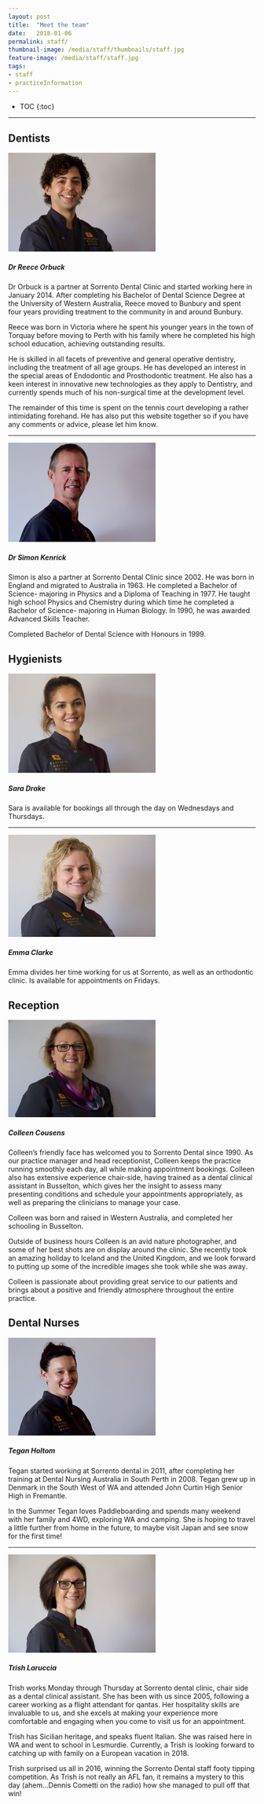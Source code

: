 ```yaml
---
layout: post
title:  "Meet the team"
date:   2018-01-06
permalink: staff/
thumbnail-image: /media/staff/thumbnails/staff.jpg
feature-image: /media/staff/staff.jpg
tags: 
- staff
- practiceInformation
---
```


* TOC
{:toc}
---

## Dentists

![reece thumbnail](/media/staff/thumbnails/reece.jpg)
##### Dr Reece Orbuck
Dr Orbuck is a partner at Sorrento Dental Clinic and started working here in January 2014. After completing his Bachelor of Dental Science Degree at the University of Western Australia, Reece moved to Bunbury and spent four years providing treatment to the community in and around Bunbury. 

Reece was born in Victoria where he spent his younger years in the town of Torquay before moving to Perth with his family where he completed his high school education, achieving outstanding results. 

He is skilled in all facets of preventive and general operative dentistry, including the treatment of all age groups. He has developed an interest in the special areas of Endodontic and Prosthodontic treatment. He also has a keen interest in innovative new technologies as they apply to Dentistry, and currently spends much of his non-surgical time at the development level. 

The remainder of this time is spent on the tennis court developing a rather intimidating forehand. He has also put this website together so if you have any comments or advice, please let him know.

---


![simon thumbnail](/media/staff/thumbnails/simon.jpg)
##### Dr Simon Kenrick
Simon is also a partner at Sorrento Dental Clinic since 2002. He was born in England and migrated to Australia in 1963. He completed a Bachelor of Science- majoring in Physics and a Diploma of Teaching in 1977. He taught high school Physics and Chemistry during which time he completed a Bachelor of Science- majoring in Human Biology. In 1990, he was awarded Advanced Skills Teacher.

Completed Bachelor of Dental Science with Honours in 1999.






## Hygienists

![sara thumbnail](/media/staff/thumbnails/sara.jpg)
##### Sara Drake
Sara is available for bookings all through the day on Wednesdays and Thursdays.

---

![emma thumbnail](/media/staff/thumbnails/emma.jpg)
##### Emma Clarke
Emma divides her time working for us at Sorrento, as well as an orthodontic clinic. Is available for appointments on Fridays.




## Reception

![colleen thumbnail](/media/staff/thumbnails/colleen.jpg)
##### Colleen Cousens
Colleen’s friendly face has welcomed you to Sorrento Dental since 1990. As our practice manager and head receptionist, Colleen keeps the practice running smoothly each day, all while making appointment bookings. Colleen also has extensive experience chair-side, having trained as a dental clinical assistant in Busselton, which gives her the insight to assess many presenting conditions and schedule your appointments appropriately, as well as preparing the clinicians to manage your case. 

Colleen was born and raised in Western Australia, and completed her schooling in Busselton. 

Outside of business hours Colleen is an avid nature photographer, and some of her best shots are on display around the clinic. She recently took an amazing holiday to Iceland and the United Kingdom, and we look forward to putting up some of the incredible images she took while she was away.

Colleen is passionate about providing great service to our patients and brings about a positive and friendly atmosphere throughout the entire practice.





## Dental Nurses

![tegan thumbnail](/media/staff/thumbnails/tegan.jpg)
##### Tegan Holtom
Tegan started working at Sorrento dental in 2011, after completing her training at Dental Nursing Australia in South Perth in 2008. Tegan grew up in Denmark in the South West of WA and attended John Curtin High Senior High in Fremantle.

In the Summer Tegan loves Paddleboarding and spends many weekend with her family and 4WD, exploring WA and camping. She is hoping to travel a little further from home in the future, to maybe visit Japan and see snow for the first time!

---

![trish thumbnail](/media/staff/thumbnails/trish.jpg)
##### Trish Laruccia
Trish works Monday through Thursday at Sorrento dental clinic, chair side as a dental clinical assistant. She has been with us since 2005, following a career working as a flight attendant for qantas. Her hospitality skills are invaluable to us, and she excels at making your experience more comfortable and engaging when you come to visit us for an appointment.

Trish has Sicilian heritage, and speaks fluent Italian. She was raised here in WA and went to school in Lesmurdie. Currently, a Trish is looking forward to catching up with family on a European vacation in 2018.

Trish surprised us all in 2016, winning the Sorrento Dental staff footy tipping competition. As Trish is not really an AFL fan, it remains a mystery to this day (ahem...Dennis Cometti on the radio) how she managed to pull off that win! 


